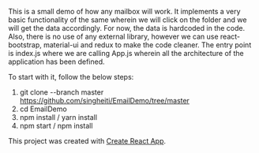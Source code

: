 This is a small demo of how any mailbox will work. It implements a very basic functionality of the same wherein we will click on the folder and we will get the data accordingly. For now, the data is hardcoded in the code. 
Also, there is no use of any external library, however we can use react-bootstrap, material-ui and redux to make the code cleaner.
The entry point is index.js where we are calling App.js wherein all the architecture of the application has been defined.

To start with it, follow the below steps:
1) git clone --branch master https://github.com/singheiti/EmailDemo/tree/master
2) cd EmailDemo
3) npm install / yarn install
4) npm start / npm install


This project was created with [Create React App](https://github.com/facebook/create-react-app).
